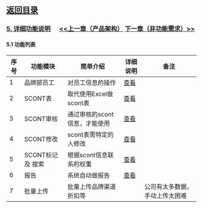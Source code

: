 
## [返回目录](../../readme.md)   
### [5. 详细功能说明](../5_Function.md) &nbsp;&nbsp;&nbsp;&nbsp; [<<上一章（产品架构）](../4_Structure.md) [下一章（非功能需求）>>](../6_NotFunction.md)
#### 5.1 功能列表

序号 |      功能模块     |            简单介绍          |      详细说明      |  备注
---- | ---------------- | --------------------------- | ----------------- | -------
  1  |     品牌部员工    |       对员工信息的操作       | [查看](./Z5001.md) | 
  2  |     SCONT表      |    取代使用Excel做scont表    | [查看](./Z5002.md) | 
  3  |    SCONT审核     | 通过审核的scont信息，才能使用 | [查看](./Z5003.md) | 
  4  |    SCONT修改     |    scont表需特定的人修改     | [查看](./Z5004.md) | 
  5  | SCONT标记 及 搜索 |    根据scont信息联系的权重   | [查看](./Z5005.md) | 
  6  |       报告       |       系统自动做报告         | [查看](./Z5006.md) | 
  7  |     批量上传     |    批量上传品牌渠道折扣等     |                    | 公司有太多数据，手动上传太困难
